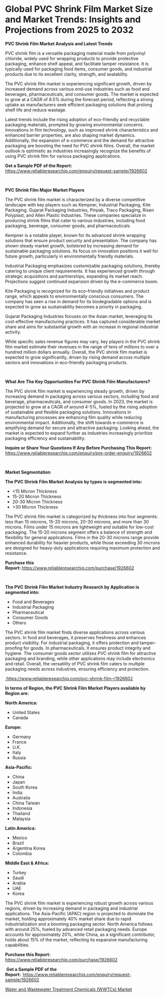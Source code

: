 <p><h1>Global PVC Shrink Film Market Size and Market Trends: Insights and Projections from 2025 to 2032</h1></p><p><strong>PVC Shrink Film Market Analysis and Latest Trends</strong></p>
<p><p>PVC shrink film is a versatile packaging material made from polyvinyl chloride, widely used for wrapping products to provide protective packaging, enhance shelf appeal, and facilitate tamper resistance. It is typically used for packaging food items, consumer goods, and industrial products due to its excellent clarity, strength, and sealability.</p><p>The PVC shrink film market is experiencing significant growth, driven by increased demand across various end-use industries such as food and beverages, pharmaceuticals, and consumer goods. The market is expected to grow at a CAGR of 8.5% during the forecast period, reflecting a strong uptake as manufacturers seek efficient packaging solutions that prolong shelf life and reduce wastage. </p><p>Latest trends include the rising adoption of eco-friendly and recyclable packaging materials, prompted by growing environmental concerns. Innovations in film technology, such as improved shrink characteristics and enhanced barrier properties, are also shaping market dynamics. Additionally, the expansion of e-commerce and the demand for attractive packaging are boosting the need for PVC shrink films. Overall, the market outlook is optimistic as industries increasingly recognize the benefits of using PVC shrink film for various packaging applications.</p></p>
<p><strong>Get a Sample PDF of the Report:&nbsp;</strong> <a href="https://www.reliableresearchiq.com/enquiry/request-sample/1926602?utm_campaign=2758&utm_medium=2&utm_source=Github&utm_content=ia&utm_term=28032025&utm_id=pvc-shrink-film">https://www.reliableresearchiq.com/enquiry/request-sample/1926602</a></p>
<p>&nbsp;</p>
<p><strong>PVC Shrink Film Major Market Players</strong></p>
<p><p>The PVC shrink film market is characterized by a diverse competitive landscape with key players such as Kempner, Industrial Packaging, Kite Packaging, Gujarat Packaging Industries, Pinpak, Traco Packaging, Risen Polyplast, and Allen Plastic Industries. These companies specialize in producing shrink films that cater to various industries, including food packaging, beverage, consumer goods, and pharmaceuticals.</p><p>Kempner is a notable player, known for its advanced shrink wrapping solutions that ensure product security and presentation. The company has shown steady market growth, bolstered by increasing demand for sustainable packaging solutions. Its focus on innovation positions it well for future growth, particularly in environmentally friendly materials.</p><p>Industrial Packaging emphasizes customizable packaging solutions, thereby catering to unique client requirements. It has experienced growth through strategic acquisitions and partnerships, expanding its market reach. Projections suggest continued expansion driven by the e-commerce boom.</p><p>Kite Packaging is recognized for its eco-friendly initiatives and product range, which appeals to environmentally conscious consumers. The company has seen a rise in demand for its biodegradable options and is expected to grow as sustainability becomes a priority in packaging.</p><p>Gujarat Packaging Industries focuses on the Asian market, leveraging its cost-effective manufacturing practices. It has captured considerable market share and aims for substantial growth with an increase in regional industrial activity.</p><p>While specific sales revenue figures may vary, key players in the PVC shrink film market estimate their revenues in the range of tens of millions to over a hundred million dollars annually. Overall, the PVC shrink film market is expected to grow significantly, driven by rising demand across multiple sectors and innovations in eco-friendly packaging products.</p></p>
<p>&nbsp;</p>
<p><strong>What Are The Key Opportunities For PVC Shrink Film Manufacturers?</strong></p>
<p><p>The PVC shrink film market is experiencing steady growth, driven by increasing demand in packaging across various sectors, including food and beverage, pharmaceuticals, and consumer goods. In 2023, the market is projected to grow at a CAGR of around 4-5%, fueled by the rising adoption of sustainable and flexible packaging solutions. Innovations in manufacturing processes are enhancing film quality while reducing environmental impact. Additionally, the shift towards e-commerce is amplifying demand for secure and attractive packaging. Looking ahead, the market is expected to expand further as industries increasingly prioritize packaging efficiency and sustainability.</p></p>
<p><strong>Inquire or Share Your Questions If Any Before Purchasing This Report:</strong> <a href="https://www.reliableresearchiq.com/enquiry/pre-order-enquiry/1926602?utm_campaign=2758&utm_medium=2&utm_source=Github&utm_content=ia&utm_term=28032025&utm_id=pvc-shrink-film">https://www.reliableresearchiq.com/enquiry/pre-order-enquiry/1926602</a></p>
<p>&nbsp;</p>
<p><strong>Market Segmentation</strong></p>
<p><strong>The PVC Shrink Film Market Analysis by types is segmented into:</strong></p>
<p><ul><li><15 Micron Thickness</li><li>15-20 Micron Thickness</li><li>20-30 Micron Thickness</li><li>>30 Micron Thickness</li></ul></p>
<p><p>The PVC shrink film market is categorized by thickness into four segments: less than 15 microns, 15-20 microns, 20-30 microns, and more than 30 microns. Films under 15 microns are lightweight and suitable for low-cost packaging. The 15-20 microns segment offers a balance of strength and flexibility for general applications. Films in the 20-30 microns range provide enhanced durability for heavier products, while those exceeding 30 microns are designed for heavy-duty applications requiring maximum protection and resistance.</p></p>
<p><strong>Purchase this Report:&nbsp;</strong><a href="https://www.reliableresearchiq.com/purchase/1926602?utm_campaign=2758&utm_medium=2&utm_source=Github&utm_content=ia&utm_term=28032025&utm_id=pvc-shrink-film">https://www.reliableresearchiq.com/purchase/1926602</a></p>
<p>&nbsp;</p>
<p><strong>The PVC Shrink Film Market Industry Research by Application is segmented into:</strong></p>
<p><ul><li>Food and Beverages</li><li>Industrial Packaging</li><li>Pharmaceutical</li><li>Consumer Goods</li><li>Others</li></ul></p>
<p><p>The PVC shrink film market finds diverse applications across various sectors. In food and beverages, it preserves freshness and enhances product visibility. For industrial packaging, it offers protection and tamper-proofing for goods. In pharmaceuticals, it ensures product integrity and hygiene. The consumer goods sector utilizes PVC shrink film for attractive packaging and branding, while other applications may include electronics and retail. Overall, the versatility of PVC shrink film caters to multiple packaging needs across industries, ensuring efficiency and protection.</p></p>
<p><a href="https://www.reliableresearchiq.com/pvc-shrink-film-r1926602?utm_campaign=2758&utm_medium=2&utm_source=Github&utm_content=ia&utm_term=28032025&utm_id=pvc-shrink-film">&nbsp;https://www.reliableresearchiq.com/pvc-shrink-film-r1926602</a></p>
<p><strong>In terms of Region, the PVC Shrink Film Market Players available by Region are:</strong></p>
<p>
    <p> <strong> North America: </strong>
        <ul>
            <li>United States</li>
            <li>Canada</li>
        </ul>
        </p> 
    <p> <strong> Europe: </strong>
        <ul>
            <li>Germany</li>
            <li>France</li>
            <li>U.K.</li>
            <li>Italy</li>
            <li>Russia</li>
        </ul>
        </p> 
    <p> <strong> Asia-Pacific: </strong>
        <ul>
            <li>China</li>
            <li>Japan</li>
            <li>South Korea</li>
            <li>India</li>
            <li>Australia</li>
            <li>China Taiwan</li>
            <li>Indonesia</li>
            <li>Thailand</li>
            <li>Malaysia</li>
        </ul>
        </p> 
    <p> <strong> Latin America: </strong>
        <ul>
            <li>Mexico</li>
            <li>Brazil</li>
            <li>Argentina Korea</li>
            <li>Colombia</li>
        </ul>
        </p> 
    <p> <strong> Middle East & Africa: </strong>
        <ul>
            <li>Turkey</li>
            <li>Saudi</li>
            <li>Arabia</li>
            <li>UAE</li>
            <li>Korea</li>
        </ul>
    </p>
    </p>
<p><p>The PVC shrink film market is experiencing robust growth across various regions, driven by increasing demand in packaging and industrial applications. The Asia-Pacific (APAC) region is projected to dominate the market, holding approximately 40% market share due to rapid industrialization and a booming packaging sector. North America follows with around 25%, fueled by advanced retail packaging needs. Europe accounts for approximately 20%, while China, as a significant contributor, holds about 15% of the market, reflecting its expansive manufacturing capabilities.</p></p>
<p><strong>Purchase this Report: </strong><a href="https://www.reliableresearchiq.com/purchase/1926602?utm_campaign=2758&utm_medium=2&utm_source=Github&utm_content=ia&utm_term=28032025&utm_id=pvc-shrink-film">https://www.reliableresearchiq.com/purchase/1926602</a></p>
<p>&nbsp;<strong>Get a Sample PDF of the Report:&nbsp;&nbsp;</strong><a href="https://www.reliableresearchiq.com/enquiry/request-sample/1926602?utm_campaign=2758&utm_medium=2&utm_source=Github&utm_content=ia&utm_term=28032025&utm_id=pvc-shrink-film">https://www.reliableresearchiq.com/enquiry/request-sample/1926602</a></p>
<p><strong></strong></p>
<p><p><a href="https://github.com/iroldilom/Market-Research-Report-List-1/blob/main/water-and-wastewater-treatment-chemicals-wwtcs-market.md?utm_campaign=2758&utm_medium=2&utm_source=Github&utm_content=ia&utm_term=28032025&utm_id=pvc-shrink-film">Water and Wastewater Treatment Chemicals (WWTCs) Market</a></p></p>